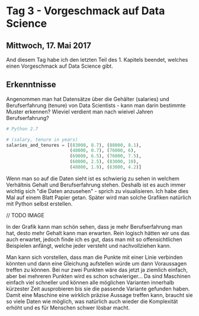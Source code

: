 # Tag 3 - Vorgeschmack auf Data Science
## Mittwoch, 17. Mai 2017
And diesem Tag habe ich den letzten Teil des 1. Kapitels beendet, welches einen Vorgeschmack auf Data Science gibt.

## Erkenntnisse
Angenommen man hat Datensätze über die Gehälter (salaries) und Berufserfahrung (tenure) von Data Scientists - kann man darin bestimmte Muster erkennen? Wieviel verdient man nach wieivel Jahren Berufserfahrung?

```python
# Python 2.7

# (salary, tenure in years)
salaries_and_tenures = [(83000, 8.7), (88000, 8.1),
                        (48000, 0.7), (76000, 6),
                        (69000, 6.5), (76000, 7.5),
                        (60000, 2.5), (83000, 10),
                        (48000, 1.9), (63000, 4.2)]
```

Wenn man so auf die Daten sieht ist es schwierig zu sehen in welchem Verhältnis Gehalt und Berufserfahrung stehen. Deshalb ist es auch immer wichtig sich "die Daten anzusehen" - sprich zu visualisieren. Ich habe dies Mal auf einem Blatt Papier getan. Später wird man solche Grafiken natürlich mit Python selbst erstellen.

// TODO IMAGE

In der Grafik kann man schön sehen, dass je mehr Berufserfahrung man hat, desto mehr Gehalt kann man erwarten. Rein logisch hätten wir uns das auch erwartet, jedoch finde ich es gut, dass man mit so offensichtlichen Beispielen anfängt, welche jeder versteht und nachvollziehen kann.

Man kann sich vorstellen, dass man die Punkte mit einer Linie verbinden könnten und dann eine Gleichung aufstellen würde um dann Voraussagen treffen zu können. Bei nur zwei Punkten wäre das jetzt ja ziemlich einfach, aber bei mehreren Punkten wird es schon schwieriger... Da sind Maschinen einfach viel schneller und können alle möglichen Varianten innerhalb kürzester Zeit ausprobieren bis sie die passende Variante gefunden haben. Damit eine Maschine eine wirklich präzise Aussage treffen kann, braucht sie so viele Daten wie möglich, was natürlich auch wieder die Komplexität erhöht und es für Menschen schwer lösbar macht.
